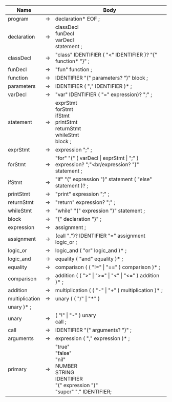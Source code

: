 | Name           |     | Body                                                                                                                        |
|----------------|-----|-----------------------------------------------------------------------------------------------------------------------------|
| program        | →   | declaration* EOF ;                                                                                                          |
| declaration    | →   | classDecl<br/> funDecl<br/> varDecl<br/> statement ;                                                                        |
| classDecl      | →   | "class" IDENTIFIER ( "<" IDENTIFIER )? "{" function* "}" ;                                                                  |
| funDecl        | →   | "fun" function ;                                                                                                            |
| function       | →   | IDENTIFIER "(" parameters? ")" block ;                                                                                      |
| parameters     | →   | IDENTIFIER ( "," IDENTIFIER )* ;                                                                                            |
| varDecl        | →   | "var" IDENTIFIER ( "=" expression)? ";" ;                                                                                   |
| statement      | →   | exprStmt<br/> forStmt<br/> ifStmt<br/> printStmt<br/> returnStmt<br/> whileStmt<br/> block ;                                |
| exprStmt       | →   | expression ";" ;                                                                                                            |
| forStmt        | →   | "for" "(" ( varDecl &#x7c; exprStmt &#x7c; ";" )<br/>expression? ";"<br/expression? ")" statement ;                         | 
| ifStmt         | →   | "if" "(" expression ")" statement ( "else" statement )? ;                                                                   |
| printStmt      | →   | "print" expression ";" ;                                                                                                    |
| returnStmt     | →   | "return" expression? ";" ;                                                                                                  |
| whileStmt      | →   | "while" "(" expression ")" statement ;                                                                                      |
| block          | →   | "{" declaration "}" ;                                                                                                       |
| expression     | →   | assignment ;                                                                                                                |
| assignment     | →   | (call ".")? IDENTIFIER "=" assignment<br/>logic_or ;                                                                       |
| logic_or       | →   | logic_and ( "or" logic_and )* ;                                                                                             |
| logic_and      | →   | equality ( "and" equality )* ;                                                                                              |
| equality       | →   | comparison ( ( "!=" &#x7c; "==" ) comparison )* ;                                                                           |
| comparison     | →   | addition ( ( ">" &#x7c; ">=" &#x7c; "<" &#x7c; "<=" ) addition )* ;                                                         |
| addition       | →   | multiplication ( ( "-" &#x7c; "+" ) multiplication )* ;                                                                     |
| multiplication | →   | unary ( ( "/" &#x7c; "*" )
unary )* ;                                                                                       |
| unary          | →   | ( "!" &#x7c; "-" ) unary<br/>call ;                                                                                         |
| call           | →   | IDENTIFIER "(" arguments? ")" ;                                                                     |
| arguments      | →   | expression ( "," expression )* ;                                                                                            |
| primary        | →   | "true"<br/> "false"<br/> "nil"<br/> NUMBER<br/> STRING<br/> IDENTIFIER<br/> "(" expression ")"<br/> "super" "." IDENTIFIER; |

